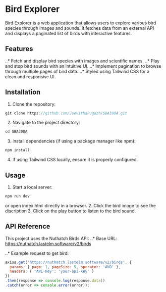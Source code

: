# Bird Explorer

Bird Explorer is a web application that allows users to explore various bird species through images and sounds. It fetches data from an external API and displays a paginated list of birds with interactive features.

## Features

..* Fetch and display bird species with images and scientific names.
..* Play and stop bird sounds with an intuitive UI.
..* Implement pagination to browse through multiple pages of bird data.
..* Styled using Tailwind CSS for a clean and responsive UI.

## Installation
1. Clone the repository:
```javascript
git clone https://github.com/JeevithaPugazh/SBA308A.git
```
2. Navigate to the project directory:
```javascript
cd SBA308A
```
3. Install dependencies (if using a package manager like npm):
```javascript
npm install
```
4. If using Tailwind CSS locally, ensure it is properly configured.

## Usage
1. Start a local server:
```javascript
npm run dev
```
or open index.html directly in a browser.
2. Click the bird image to see the discription
3. Click on the play button to listen to the bird sound.

## API Reference
This project uses the Nuthatch Birds API:
..* Base URL: https://nuthatch.lastelm.software/v2/birds

..* Example request to get bird:
```javascript
axios.get('https://nuthatch.lastelm.software/v2/birds', {
  params: { page: 1, pageSize: 5, operator: 'AND' },
  headers: { 'API-Key': 'your-api-key' }
})
.then(response => console.log(response.data))
.catch(error => console.error(error));
``` 